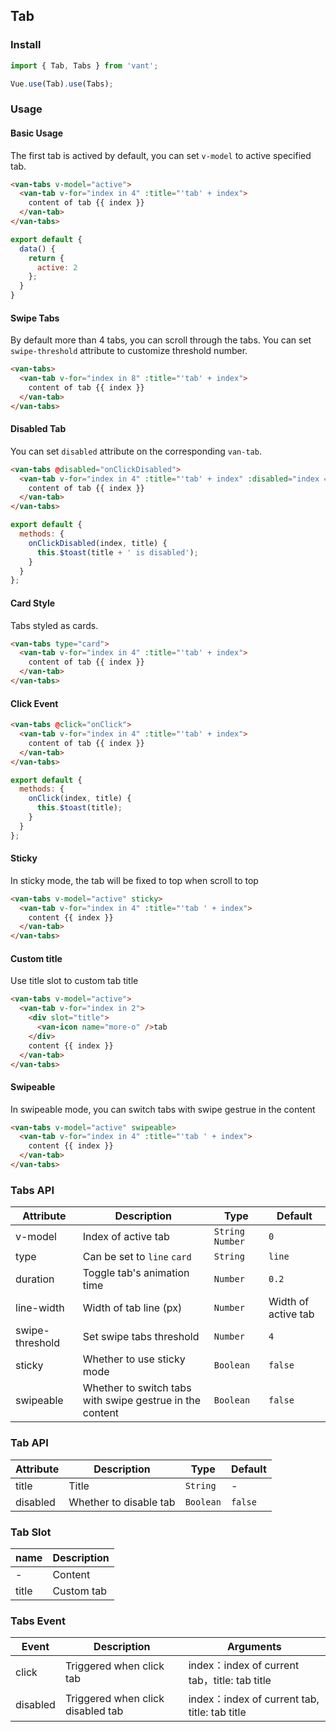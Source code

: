 ## Tab

### Install
``` javascript
import { Tab, Tabs } from 'vant';

Vue.use(Tab).use(Tabs);
```

### Usage

#### Basic Usage

The first tab is actived by default, you can set `v-model` to active specified tab.

```html
<van-tabs v-model="active">
  <van-tab v-for="index in 4" :title="'tab' + index">
    content of tab {{ index }}
  </van-tab>
</van-tabs>
```

```js
export default {
  data() {
    return {
      active: 2
    };
  }
}
```

#### Swipe Tabs

By default more than 4 tabs, you can scroll through the tabs. You can set `swipe-threshold` attribute to customize threshold number.

```html
<van-tabs>
  <van-tab v-for="index in 8" :title="'tab' + index">
    content of tab {{ index }}
  </van-tab>
</van-tabs>
```

#### Disabled Tab

You can set `disabled` attribute on the corresponding `van-tab`. 

```html
<van-tabs @disabled="onClickDisabled">
  <van-tab v-for="index in 4" :title="'tab' + index" :disabled="index === 2">
    content of tab {{ index }}
  </van-tab>
</van-tabs>
```

```javascript
export default {
  methods: {
    onClickDisabled(index, title) {
      this.$toast(title + ' is disabled');
    }
  }
};
```

#### Card Style

Tabs styled as cards.

```html
<van-tabs type="card">
  <van-tab v-for="index in 4" :title="'tab' + index">
    content of tab {{ index }}
  </van-tab>
</van-tabs>
```

#### Click Event

```html
<van-tabs @click="onClick">
  <van-tab v-for="index in 4" :title="'tab' + index">
    content of tab {{ index }}
  </van-tab>
</van-tabs>
```

```javascript
export default {
  methods: {
    onClick(index, title) {
      this.$toast(title);
    }
  }
};
```

#### Sticky
In sticky mode, the tab will be fixed to top when scroll to top

```html
<van-tabs v-model="active" sticky>
  <van-tab v-for="index in 4" :title="'tab ' + index">
    content {{ index }}
  </van-tab>
</van-tabs>
```

#### Custom title
Use title slot to custom tab title

```html
<van-tabs v-model="active">
  <van-tab v-for="index in 2">
    <div slot="title">
      <van-icon name="more-o" />tab
    </div>
    content {{ index }}
  </van-tab>
</van-tabs>
```

#### Swipeable

In swipeable mode, you can switch tabs with swipe gestrue in the content

```html
<van-tabs v-model="active" swipeable>
  <van-tab v-for="index in 4" :title="'tab ' + index">
    content {{ index }}
  </van-tab>
</van-tabs>
```

### Tabs API

| Attribute | Description | Type | Default |
|-----------|-----------|-----------|-------------|
| v-model | Index of active tab | `String` `Number` | `0` |
| type | Can be set to `line` `card` | `String` | `line` |
| duration | Toggle tab's animation time | `Number` | `0.2` | - |
| line-width | Width of tab line (px) | `Number` | Width of active tab |
| swipe-threshold | Set swipe tabs threshold | `Number` | `4` | - |
| sticky | Whether to use sticky mode | `Boolean` | `false` |
| swipeable | Whether to switch tabs with swipe gestrue in the content | `Boolean` | `false` |

### Tab API

| Attribute | Description | Type | Default |
|-----------|-----------|-----------|-------------|
| title | Title | `String` | - |
| disabled | Whether to disable tab | `Boolean` | `false` |

### Tab Slot

| name | Description |
|-----------|-----------|
| - | Content |
| title | Custom tab |

### Tabs Event

| Event | Description | Arguments |
|-----------|-----------|-----------|
| click | Triggered when click tab | index：index of current tab，title: tab title |
| disabled | Triggered when click disabled tab | index：index of current tab, title: tab title |
